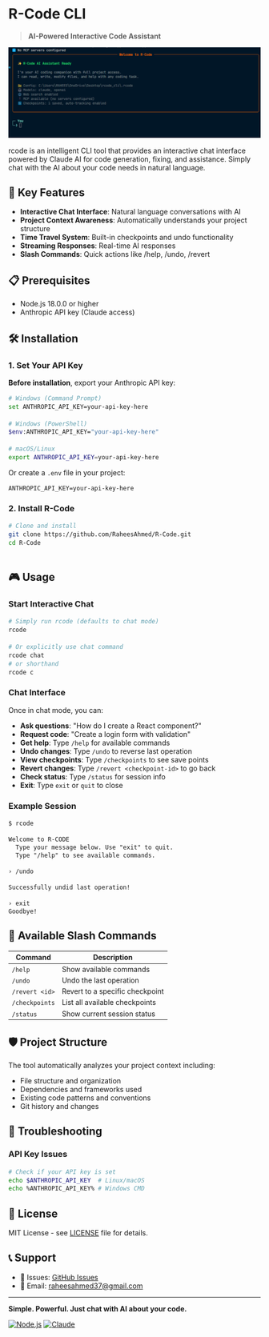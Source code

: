 # R-Code CLI

> **AI-Powered Interactive Code Assistant**

![rcode CLI Screenshot](static/Screenshot.png)

rcode is an intelligent CLI tool that provides an interactive chat interface powered by Claude AI for code generation, fixing, and assistance. Simply chat with the AI about your code needs in natural language.

## 🚀 Key Features

- **Interactive Chat Interface**: Natural language conversations with AI
- **Project Context Awareness**: Automatically understands your project structure
- **Time Travel System**: Built-in checkpoints and undo functionality
- **Streaming Responses**: Real-time AI responses
- **Slash Commands**: Quick actions like /help, /undo, /revert

## 📋 Prerequisites

- Node.js 18.0.0 or higher
- Anthropic API key (Claude access)

## 🛠️ Installation

### 1. Set Your API Key

**Before installation**, export your Anthropic API key:

```bash
# Windows (Command Prompt)
set ANTHROPIC_API_KEY=your-api-key-here

# Windows (PowerShell)
$env:ANTHROPIC_API_KEY="your-api-key-here"

# macOS/Linux
export ANTHROPIC_API_KEY=your-api-key-here
```

Or create a `.env` file in your project:

```
ANTHROPIC_API_KEY=your-api-key-here
```

### 2. Install R-Code

```bash
# Clone and install
git clone https://github.com/RaheesAhmed/R-Code.git
cd R-Code



```

## 🎮 Usage

### Start Interactive Chat

```bash
# Simply run rcode (defaults to chat mode)
rcode

# Or explicitly use chat command
rcode chat
# or shorthand
rcode c
```

### Chat Interface

Once in chat mode, you can:

- **Ask questions**: "How do I create a React component?"
- **Request code**: "Create a login form with validation"
- **Get help**: Type `/help` for available commands
- **Undo changes**: Type `/undo` to reverse last operation
- **View checkpoints**: Type `/checkpoints` to see save points
- **Revert changes**: Type `/revert <checkpoint-id>` to go back
- **Check status**: Type `/status` for session info
- **Exit**: Type `exit` or `quit` to close

### Example Session

```
$ rcode

Welcome to R-CODE
  Type your message below. Use "exit" to quit.
  Type "/help" to see available commands.

› /undo

Successfully undid last operation!

› exit
Goodbye!
```

## 🔧 Available Slash Commands

| Command        | Description                     |
| -------------- | ------------------------------- |
| `/help`        | Show available commands         |
| `/undo`        | Undo the last operation         |
| `/revert <id>` | Revert to a specific checkpoint |
| `/checkpoints` | List all available checkpoints  |
| `/status`      | Show current session status     |

## 🛡️ Project Structure

The tool automatically analyzes your project context including:

- File structure and organization
- Dependencies and frameworks used
- Existing code patterns and conventions
- Git history and changes

## 🐛 Troubleshooting

### API Key Issues

```bash
# Check if your API key is set
echo $ANTHROPIC_API_KEY  # Linux/macOS
echo %ANTHROPIC_API_KEY% # Windows CMD
```

## 📄 License

MIT License - see [LICENSE](LICENSE) file for details.

## 📞 Support

- 🐛 Issues: [GitHub Issues](https://github.com/RaheesAhmed/R-Code/issues)
- 📧 Email: raheesahmed37@gmail.com

---

**Simple. Powerful. Just chat with AI about your code.**

[![Node.js](https://img.shields.io/badge/Node.js-18+-green.svg)](https://nodejs.org/)
[![Claude](https://img.shields.io/badge/Claude-AI-purple.svg)](https://anthropic.com)
